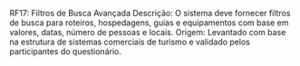 RF17: Filtros de Busca Avançada
 Descrição: O sistema deve fornecer filtros de busca para roteiros, hospedagens, guias e equipamentos com base em valores, datas, número de pessoas e locais.
 Origem: Levantado com base na estrutura de sistemas comerciais de turismo e validado pelos participantes do questionário.
